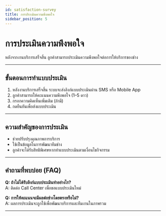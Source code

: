 ```yaml
---
id: satisfaction-survey
title: การประเมินความพึงพอใจ
sidebar_position: 5
---
```


# การประเมินความพึงพอใจ

หลังจากงานบริการเสร็จสิ้น ลูกค้าสามารถประเมินความพึงพอใจต่อการให้บริการของช่าง  

---

## ขั้นตอนการทำแบบประเมิน

1. หลังงานบริการเสร็จสิ้น ระบบจะส่งลิงก์แบบประเมินผ่าน SMS หรือ Mobile App  
2. ลูกค้าสามารถให้คะแนนความพึงพอใจ (1–5 ดาว)  
3. กรอกความคิดเห็นเพิ่มเติม (ถ้ามี)  
4. กดยืนยันเพื่อส่งแบบประเมิน  

---

## ความสำคัญของการประเมิน

- ช่วยปรับปรุงคุณภาพการบริการ  
- ใช้เป็นข้อมูลในการพัฒนาทีมช่าง  
- ลูกค้าจะได้รับสิทธิพิเศษหากทำแบบประเมินตามเงื่อนไขกิจกรรม  

---

## คำถามที่พบบ่อย (FAQ)

**Q: ถ้าไม่ได้รับลิงก์แบบประเมินทำอย่างไร?**  
A: ติดต่อ Call Center เพื่อขอแบบประเมินใหม่  

**Q: การให้คะแนนจะมีผลต่อช่างโดยตรงหรือไม่?**  
A: ผลการประเมินจะถูกใช้เพื่อพัฒนาบริการและทีมงานในภาพรวม  

---